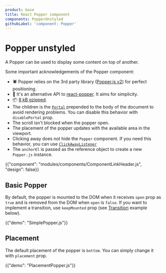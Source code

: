 ```yaml
---
product: base
title: React Popper component
components: PopperUnstyled
githubLabel: 'component: Popper'
---
```


# Popper unstyled

<p class="description">A Popper can be used to display some content on top of another.</p>

Some important acknowledgements of the Popper component:

- 🕷 Popper relies on the 3rd party library ([Popper.js v2](https://popper.js.org/docs/v2/)) for perfect positioning.
- 💄 It's an alternative API to [react-popper](https://popper.js.org/react-popper/v2/). It aims for simplicity.
- 📦 [8 kB gzipped](/size-snapshot).
- The children is the [`Portal`](/base/react-portal/) prepended to the body of the document to avoid rendering problems.
  You can disable this behavior with `disablePortal` prop.
- The scroll isn't blocked when the popper open.
- The placement of the popper updates with the available area in the viewport.
- Clicking away does not hide the `Popper` component. If you need this behavior, you can use [`ClickAwayListener`](/base/react-click-away-listener/)
- The `anchorEl` is passed as the reference object to create a new `Popper.js` instance.

{{"component": "modules/components/ComponentLinkHeader.js", "design": false}}

## Basic Popper

By default, the popper is mounted to the DOM when it receives `open` prop as `true` and is removed from the DOM when `open` is `false`. If you want to implement a transition, use `keepMounted` prop (see [Transition](#transition) example below).

{{"demo": "SimplePopper.js"}}

## Placement

The default placement of the popper is `bottom`. You can simply change it with `placement` prop.

{{"demo": "PlacementPopper.js"}}


